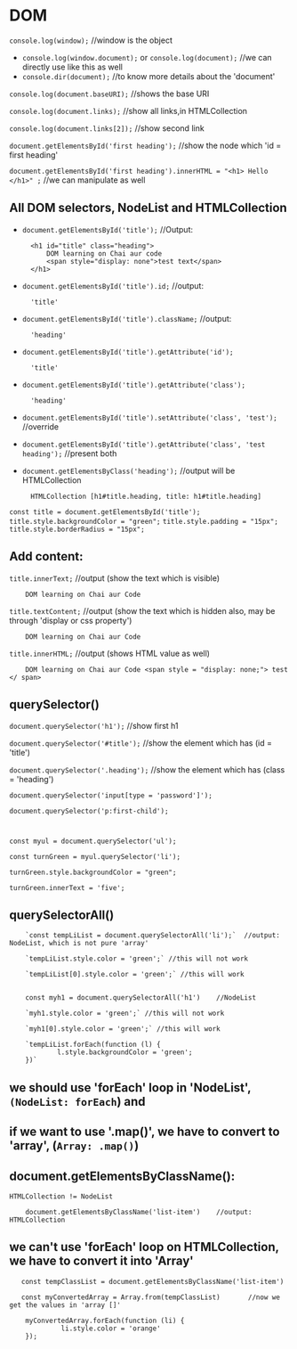 # DOM
`console.log(window);`      //window is the object
- `console.log(window.document);` or `console.log(document);`  //we can directly use like this as well
- `console.dir(document);`  //to know more details about the 'document' 

`console.log(document.baseURI);`    //shows the base URI

`console.log(document.links);`            //show all links,in HTMLCollection

`console.log(document.links[2]);`   //show second link

`document.getElementsById('first heading');`  //show the node which 'id = first heading'

`document.getElementsById('first heading').innerHTML = "<h1> Hello </h1>" ;`  //we can manipulate as well


## All DOM selectors, NodeList and HTMLCollection
- `document.getElementsById('title');`    //Output:

        <h1 id="title" class="heading">
            DOM learning on Chai aur code
            <span style="display: none">test text</span>
        </h1>

- `document.getElementsById('title').id;` //output:

        'title'

- `document.getElementsById('title').className;` //output:

        'heading'

- `document.getElementsById('title').getAttribute('id');` 

        'title'

- `document.getElementsById('title').getAttribute('class');` 

        'heading'

- `document.getElementsById('title').setAttribute('class', 'test');`    //override

- `document.getElementsById('title').getAttribute('class', 'test heading');`    //present both 

- `document.getElementsByClass('heading');` //output will be HTMLCollection

        HTMLCollection [h1#title.heading, title: h1#title.heading]


`const title = document.getElementsById('title');`  
`title.style.backgroundColor = "green";`
`title.style.padding = "15px";`
`title.style.borderRadius = "15px";`

## Add content:


`title.innerText;`    //output (show the text which is visible) 
        
        DOM learning on Chai aur Code

`title.textContent;`    //output (show the text which is hidden also, may be through 'display or css property')
        
        DOM learning on Chai aur Code


`title.innerHTML;`    //output (shows HTML value as well)
        
        DOM learning on Chai aur Code <span style = "display: none;"> test </ span>

## querySelector()

`document.querySelector('h1');` //show first h1

`document.querySelector('#title');` //show the element which has (id = 'title')

`document.querySelector('.heading');` //show the element which has (class = 'heading')

`document.querySelector('input[type = 'password']');`

`document.querySelector('p:first-child');`  
#

    const myul = document.querySelector('ul');
    
    const turnGreen = myul.querySelector('li');

    turnGreen.style.backgroundColor = "green";

    turnGreen.innerText = 'five';

## querySelectorAll()

        `const tempLiList = document.querySelectorAll('li');`  //output: NodeList, which is not pure 'array'

        `tempLiList.style.color = 'green';` //this will not work

        `tempLiList[0].style.color = 'green';` //this will work


        const myh1 = document.querySelectorAll('h1')    //NodeList

        `myh1.style.color = 'green';` //this will not work

        `myh1[0].style.color = 'green';` //this will work

        `tempLiList.forEach(function (l) {
                l.style.backgroundColor = 'green';
        })`     

## we should use 'forEach' loop in 'NodeList', `(NodeList: forEach`) and
## if we want to use '.map()', we have to convert to 'array', (`Array: .map()`)

## document.getElementsByClassName():

`HTMLCollection != NodeList`
        
        document.getElementsByClassName('list-item')    //output: HTMLCollection
## we can't use 'forEach' loop on HTMLCollection, we have to convert it into 'Array'

       const tempClassList = document.getElementsByClassName('list-item')

       const myConvertedArray = Array.from(tempClassList)       //now we get the values in 'array []'

        myConvertedArray.forEach(function (li) {
                 li.style.color = 'orange'
        });

